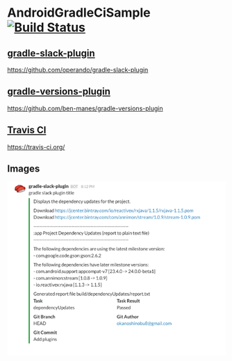 # AndroidGradleCiSample [![Build Status](https://travis-ci.org/operando/AndroidGradleCiSample.svg?branch=master)](https://travis-ci.org/operando/AndroidGradleCiSample)


## [gradle-slack-plugin](https://github.com/operando/gradle-slack-plugin)

https://github.com/operando/gradle-slack-plugin


## [gradle-versions-plugin](https://github.com/ben-manes/gradle-versions-plugin)

https://github.com/ben-manes/gradle-versions-plugin


## [Travis CI](https://travis-ci.org/)

https://travis-ci.org/

## Images

![images](./arts/gradle-slack-plugin_and_gradle-version-plugin_and_ci_and_slack.png)
